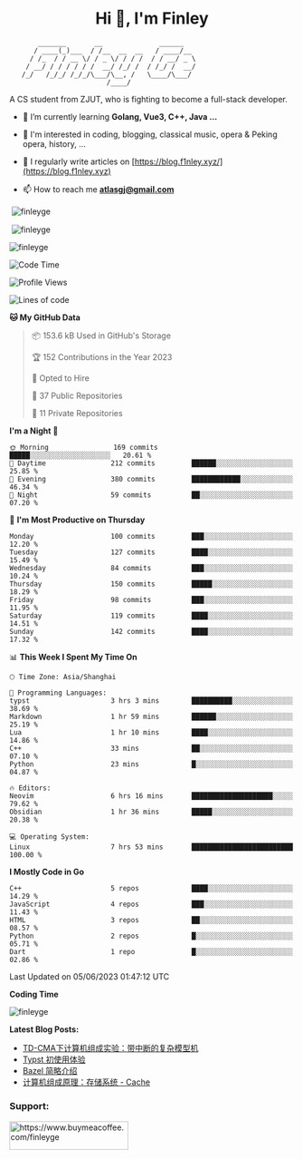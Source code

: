<h1 align="center">Hi 👋, I'm Finley</h1>

```text
       _______       __              ______   
      / ____(_)___  / /__  __  __   / ____/__ 
     / /_  / / __ \/ / _ \/ / / /  / / __/ _ \
    / __/ / / / / / /  __/ /_/ /  / /_/ /  __/
   /_/   /_/_/ /_/_/\___/\__, /   \____/\___/
                        /____/                
```

<p align="left">

A CS student from ZJUT,
who is fighting to become a full-stack developer.

</p>

<p align="left">

- 🌱 I’m currently learning **Golang, Vue3, C++, Java ...**

- 🧠 I'm interested in coding, blogging, classical music, opera & Peking opera, history, ...

- 📝 I regularly write articles on [https://blog.f1nley.xyz/](https://blog.f1nley.xyz)

- 📫 How to reach me **atlasgj@gmail.com**

</p>

<p>&nbsp;<img align="center" src="https://github-readme-stats.vercel.app/api/top-langs/?username=finleyge&show_icons=true&locale=en&hide=javascript,html,tex" alt="finleyge" /></p>

<p>&nbsp;<img align="center" src="https://github-readme-stats.vercel.app/api?username=finleyge&show_icons=true&locale=en" alt="finleyge" /></p>

<p><img align="center" src="https://github-readme-streak-stats.herokuapp.com/?user=finleyge&" alt="finleyge" /></p>

<!--START_SECTION:waka-->
![Code Time](http://img.shields.io/badge/Code%20Time-639%20hrs%2011%20mins-blue)

![Profile Views](http://img.shields.io/badge/Profile%20Views-5-blue)

![Lines of code](https://img.shields.io/badge/From%20Hello%20World%20I%27ve%20Written-565.1%20thousand%20lines%20of%20code-blue)

**🐱 My GitHub Data** 

> 📦 153.6 kB Used in GitHub's Storage 
 > 
> 🏆 152 Contributions in the Year 2023
 > 
> 💼 Opted to Hire
 > 
> 📜 37 Public Repositories 
 > 
> 🔑 11 Private Repositories 
 > 
**I'm a Night 🦉** 

```text
🌞 Morning                169 commits         █████░░░░░░░░░░░░░░░░░░░░   20.61 % 
🌆 Daytime                212 commits         ██████░░░░░░░░░░░░░░░░░░░   25.85 % 
🌃 Evening                380 commits         ████████████░░░░░░░░░░░░░   46.34 % 
🌙 Night                  59 commits          ██░░░░░░░░░░░░░░░░░░░░░░░   07.20 % 
```
📅 **I'm Most Productive on Thursday** 

```text
Monday                   100 commits         ███░░░░░░░░░░░░░░░░░░░░░░   12.20 % 
Tuesday                  127 commits         ████░░░░░░░░░░░░░░░░░░░░░   15.49 % 
Wednesday                84 commits          ███░░░░░░░░░░░░░░░░░░░░░░   10.24 % 
Thursday                 150 commits         █████░░░░░░░░░░░░░░░░░░░░   18.29 % 
Friday                   98 commits          ███░░░░░░░░░░░░░░░░░░░░░░   11.95 % 
Saturday                 119 commits         ████░░░░░░░░░░░░░░░░░░░░░   14.51 % 
Sunday                   142 commits         ████░░░░░░░░░░░░░░░░░░░░░   17.32 % 
```


📊 **This Week I Spent My Time On** 

```text
🕑︎ Time Zone: Asia/Shanghai

💬 Programming Languages: 
typst                    3 hrs 3 mins        ██████████░░░░░░░░░░░░░░░   38.69 % 
Markdown                 1 hr 59 mins        ██████░░░░░░░░░░░░░░░░░░░   25.19 % 
Lua                      1 hr 10 mins        ████░░░░░░░░░░░░░░░░░░░░░   14.86 % 
C++                      33 mins             ██░░░░░░░░░░░░░░░░░░░░░░░   07.10 % 
Python                   23 mins             █░░░░░░░░░░░░░░░░░░░░░░░░   04.87 % 

🔥 Editors: 
Neovim                   6 hrs 16 mins       ████████████████████░░░░░   79.62 % 
Obsidian                 1 hr 36 mins        █████░░░░░░░░░░░░░░░░░░░░   20.38 % 

💻 Operating System: 
Linux                    7 hrs 53 mins       █████████████████████████   100.00 % 
```

**I Mostly Code in Go** 

```text
C++                      5 repos             ████░░░░░░░░░░░░░░░░░░░░░   14.29 % 
JavaScript               4 repos             ███░░░░░░░░░░░░░░░░░░░░░░   11.43 % 
HTML                     3 repos             ██░░░░░░░░░░░░░░░░░░░░░░░   08.57 % 
Python                   2 repos             █░░░░░░░░░░░░░░░░░░░░░░░░   05.71 % 
Dart                     1 repo              █░░░░░░░░░░░░░░░░░░░░░░░░   02.86 % 
```




 Last Updated on 05/06/2023 01:47:12 UTC
<!--END_SECTION:waka-->
**Coding Time**
<p>
       <img align="center" src="https://wakatime.com/share/@1f267603-cf28-47c9-a32c-2753500710e7/96d852e9-5832-42ff-acaa-a48a5371ba9d.svg" alt="finleyge" />
</p>

</p>


**Latest Blog Posts:**

<!-- BLOG-POST-LIST:START -->
- [TD-CMA下计算机组成实验：带中断的复杂模型机](https://blog.f1nley.xyz/post/ee/interrupt/)
- [Typst 初使用体验](https://blog.f1nley.xyz/post/typst-first-use/)
- [Bazel 简略介绍](https://blog.f1nley.xyz/post/bazel-basic-intro/)
- [计算机组成原理：存储系统 - Cache](https://blog.f1nley.xyz/post/ee/cache/)
<!-- BLOG-POST-LIST:END -->

<h3 align="left">Support:</h3>

<p align="left">

<a href="https://www.buymeacoffee.com/finleyge"> <img align="left" src="https://cdn.buymeacoffee.com/buttons/v2/default-yellow.png" height="50" width="210" alt="https://www.buymeacoffee.com/finleyge" />

</a>
</p>
